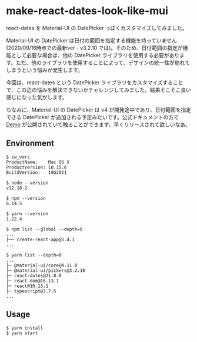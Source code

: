 # make-react-dates-look-like-mui

react-dates を Material-UI の DatePicker っぽくカスタマイズしてみました。

Material-UI の DatePicker は日付の範囲を指定する機能を持っていません(2020/09/16時点での最新ver - v3.2.10 では)。そのため、日付範囲の指定が機能として必要な場合は、他の DatePicker ライブラリを使用する必要があります。ただ、他のライブラリを使用することによって、デザインの統一性が崩れてしまうという悩みが発生します。

今回は、react-dates という DatePicker ライブラリをカスタマイズすることで、この辺の悩みを解決できないかチャレンジしてみました。結果そこそこ良い感じになった気がします。

ちなみに、Material-UI の DatePicker は v4 が開発途中であり、日付範囲を指定できる DatePicker が追加される予定みたいです。公式ドキュメントの方で [Demo](https://v4-0-0-alpha-12.material-ui-pickers.dev/demo/daterangepicker#basic-usage) が公開されていて触ることができます。早くリリースされて欲しいなあ。

## Environment

```
$ sw_vers
ProductName:	Mac OS X
ProductVersion:	10.15.6
BuildVersion:	19G2021

$ node --version
v12.18.2

$ npm --version
6.14.5

$ yarn --version
1.22.4

$ npm list --global --depth=0
...
├── create-react-app@3.4.1
...

$ yarn list --depth=0
...
├─ @material-ui/core@4.11.0
├─ @material-ui/pickers@3.2.10
├─ react-dates@21.8.0
├─ react-dom@16.13.1
├─ react@16.13.1
├─ typescript@3.7.5
...
```

## Usage

```
$ yarn install
$ yarn start
```
